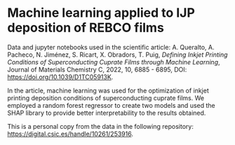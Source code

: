 # Machine learning applied to IJP deposition of REBCO films
Data and jupyter notebooks used in the scientific article: A. Queralto, A. Pacheco, N. Jiménez, S. Ricart, X. Obradors, T. Puig, *Defining Inkjet Printing Conditions of Superconducting Cuprate Films through Machine Learning*, Journal of Materials Chemistry C, 2022, 10, 6885 - 6895, DOI: https://doi.org/10.1039/D1TC05913K.

In the article, machine learning was used for the optimization of inkjet printing deposition conditions of superconducting cuprate films. We employed a random forest regressor to create two models and used the SHAP library to provide better interpretability to the results obtained.

This is a personal copy from the data in the following repository: https://digital.csic.es/handle/10261/253916.
